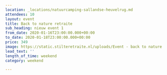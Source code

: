 ```yaml
---
location: _locations/natuurcamping-sallandse-heuvelrug.md
attendees: 10
layout: event
title: Back to nature retraite
sub_heading: nieuw event 1
from_date: 2020-01-16T23:00:00.000+00:00
to_date: 2020-01-18T23:00:00.000+00:00
price: 349
image: https://static.stilteretraite.nl/uploads/Event - back to nature.jpg
lead_text: ''
length_of_time: weekend
category: weekend

---
```

